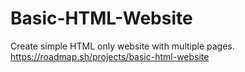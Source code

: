 # Basic-HTML-Website
Create simple HTML only website with multiple pages. 
https://roadmap.sh/projects/basic-html-website